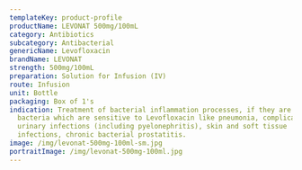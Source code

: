```yaml
---
templateKey: product-profile
productName: LEVONAT 500mg/100mL
category: Antibiotics
subcategory: Antibacterial
genericName: Levofloxacin
brandName: LEVONAT
strength: 500mg/100mL
preparation: Solution for Infusion (IV)
route: Infusion
unit: Bottle
packaging: Box of 1's
indication: Treatment of bacterial inflammation processes, if they are caused by
  bacteria which are sensitive to Levofloxacin like pneumonia, complicated
  urinary infections (including pyelonephritis), skin and soft tissue
  infections, chronic bacterial prostatitis.
image: /img/levonat-500mg-100ml-sm.jpg
portraitImage: /img/levonat-500mg-100ml.jpg
---
```

